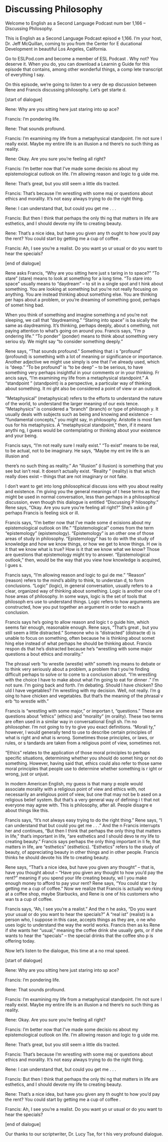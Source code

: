 # Discussing Philosophy

Welcome to English as a Second Language Podcast num ber 1,166 – Discussing Philosophy.

This is English as a Second Language Podcast episod e 1,166. I’m your host, Dr. Jeff McQuillan, coming to you from the Center for E ducational Development in beautiful Los Angeles, California.

Go to ESLPod.com and become a member of ESL Podcast . Why not? You deserve it. When you do, you can download a Learnin g Guide for this episode that contains, among other wonderful things, a comp lete transcript of everything I say.

On this episode, we’re going to listen to a very de ep discussion between Rene and Francis discussing philosophy. Let’s get starte d.

[start of dialogue]

Rene: Why are you sitting here just staring into sp ace?

Francis: I’m pondering life.

Rene: That sounds profound.

Francis: I’m examining my life from a metaphysical standpoint. I’m not sure I really exist. Maybe my entire life is an illusion a nd there’s no such thing as reality.

Rene: Okay. Are you sure you’re feeling all right?

Francis: I’m better now that I’ve made some decisio ns about my epistemological outlook on life. I’m allowing reason and logic to g uide me.

Rene: That’s great, but you still seem a little dis tracted.

Francis: That’s because I’m wrestling with some maj or questions about ethics and morality. It’s not easy always trying to do the  right thing.

Rene: I can understand that, but could you get me .  . .

Francis: But then I think that perhaps the only thi ng that matters in life are esthetics, and I should devote my life to creating beauty.

 Rene: That’s a nice idea, but have you given any th ought to how you’d pay the rent? You could start by getting me a cup of coffee .

Francis: Ah, I see you’re a realist. Do you want yo ur usual or do you want to hear the specials?

[end of dialogue]

Rene asks Francis, “Why are you sitting here just s taring in to space?” “To stare” (stare) means to look at something for a long time.  “To stare into space” usually means to “daydream” – to sit in a single spot and t hink about something. You are looking at something but you’re not really focusing  on anything. You are instead thinking about something else. You are thinking per haps about a problem, or you’re dreaming of something good, perhaps of somet hing bad.

When you think of something and imagine something a nd you’re not sleeping, we call that “daydreaming.” “Staring into space” is ba sically the same as daydreaming. It’s thinking, perhaps deeply, about s omething, not paying attention to what’s going on around you. Francis says, “I’m p ondering life.” “To ponder” (ponder) means to think about something very seriou sly. We might say “to consider something deeply.”

Rene says, “That sounds profound.” Something that i s “profound” (profound) is something with a lot of meaning or significance or importance. Another adjective we might use simply is one that I’ve already used, which is “deep.” “To be profound” is “to be deep” – to be serious, to have something very perhaps insightful in your comments or in your thinking. Fr ancis says, “I’m examining my life from a metaphysical standpoint.” A “standpoint ” (standpoint) is a perspective, a particular way of thinking about something. It mi ght also be considered a point of view or an outlook.

“Metaphysical” (metaphysical) refers to the efforts  to understand the nature of the world, to understand the larger meaning of our exis tence. “Metaphysics” is considered a “branch” (branch) or type of philosoph y. It usually deals with subjects such as being and knowing and existence – “fundamental concepts,” you might say, in philosophy. Aristotle is most fam ous for his metaphysics. A “metaphysical standpoint,” then, if it means anythi ng, I guess would be contemplating or thinking about your existence and your being.

Francis says, “I’m not really sure I really exist.”  “To exist” means to be real, to be actual, not to be imaginary. He says, “Maybe my ent ire life is an illusion and

there’s no such thing as reality.” An “illusion” (i llusion) is something that you see but isn’t real. It doesn’t actually exist. “Reality ” (reality) is that which really does exist – things that are not imaginary or not fake.

I don’t want to get into long philosophical discuss ions with you about reality and existence. I’m giving you the general meanings of t hese terms as they might be used in normal conversation, less than perhaps in a  philosophical discussion, even though this dialogue is entitled “Discussing P hilosophy.” Rene says, “Okay. Are you sure you’re feeling all right?” She’s askin g if perhaps Francis is feeling sick or ill.

Francis says, “I’m better now that I’ve made some d ecisions about my epistemological outlook on life.” “Epistemological”  comes from the term “epistemology” (epistemology). “Epistemology” is an other one of those areas of study in philosophy. “Epistemology” has to do with the study of knowledge and how we know things, or how we get to know things. H ow is it that we know what is true? How is it that we know what we know? Those  are questions that epistemology might try to answer. “Epistemological outlook,” then, would be the way that you view how knowledge is acquired, I gues s.

Francis says, “I’m allowing reason and logic to gui de me.” “Reason” (reason) refers to the mind’s ability to think, to understan d, to form conclusions. “Logic” (logic), in general conversation, usually refers to  a clear, organized way of thinking about something. Logic is another one of t hose areas of philosophy. In some ways, logic is the set of tools that philosoph ers use to understand things. Logic refers to how arguments are constructed, how you put together an argument in order to reach a conclusion.

Francis says he’s going to allow reason and logic t o guide him, which seems fair enough, reasonable enough. Rene says, “That’s great , but you still seem a little distracted.” Someone who is “distracted” (distracte d) is unable to focus on something, often because he is thinking about somet hing else instead of what perhaps he should be thinking about. Francis respon ds that he’s distracted because he’s “wrestling with some major questions a bout ethics and morality.”

The phrasal verb “to wrestle (wrestle) with” someth ing means to debate or to think very seriously about a problem, a problem tha t you’re finding difficult perhaps to solve or to come to a conclusion about. “I’m wrestling with the choice I have to make about what I’m going to eat for dinner .” I’m not sure. I’m going back and forth. I’m debating. Should I have chicken? Sho uld I have vegetables? I’m wrestling with my decision. Well, not really. I’m g oing to have chicken and vegetables. But that’s the meaning of the phrasal v erb “to wrestle with.”

 Francis is “wrestling with some major,” or importan t, “questions.” These are questions about “ethics” (ethics) and “morality” (m orality). These two terms are often used in a similar way in conversational Engli sh. I’m no philosopher. I’m not going to try to give you exact definitions. “Morali ty,” however, I would generally tend to use to describe certain principles of what is right and what is wrong. Sometimes those principles, or laws, or rules, or s tandards are taken from a religious point of view, sometimes not.

“Ethics” relates to the application of those moral principles to perhaps specific situations, determining whether you should do somet hing or not do something. However, having said that, ethics could also refer to those same moral principles that people use to determine whether something is r ight or wrong, just or unjust.

In modern American English, my guess is that many p eople would associate morality with a religious point of view and ethics with, not necessarily an areligious point of view, but one that may not be b ased on a religious belief system. But that’s a very general way of defining i t that not everyone may agree with. This is philosophy, after all. People disagre e about things like this.

Francis says, “It’s not always easy trying to do the right thing.” Rene says, “I can understand that but could you get me . . .” And the n Francis interrupts her and continues, “But then I think that perhaps the only thing that matters in life,” that’s important in life, “are esthetics and I should devo te my life to creating beauty.” Francis says perhaps the only thing important in li fe, that matters in life, are “esthetics” (esthetics). “Esthetics” refers to the study of beauty, of appreciating beauty in other things and in other people. Francis  thinks he should devote his life to creating beauty.

Rene says, “That’s a nice idea, but have you given any thought” – that is, have you thought about – “Have you given any thought to how you’d pay the rent?” meaning if you spend your life creating beauty, wil l you make enough money to afford to pay your rent? Rene says, “You could star t by getting me a cup of coffee.” Now we realize that Francis is actually wo rking at a coffee shop, maybe Starbucks, and Rene is one of his customers who wan ts a cup of coffee.

Francis says, “Ah, I see you’re a realist.” And the n he asks, “Do you want your usual or do you want to hear the specials?” A “real ist” (realist) is a person who, I suppose in this case, accepts things as they are, o ne who uses logic to understand the way the world works. Francis then as ks Rene if she wants her “usual,” meaning the coffee drink she usually gets,  or if she wants to hear the “specials” – the special drinks that the coffee sho p is offering today.

 Now let’s listen to the dialogue, this time at a no rmal speed.

[start of dialogue]

Rene: Why are you sitting here just staring into sp ace?

Francis: I’m pondering life.

Rene: That sounds profound.

Francis: I’m examining my life from a metaphysical standpoint. I’m not sure I really exist. Maybe my entire life is an illusion a nd there’s no such thing as reality.

Rene: Okay. Are you sure you’re feeling all right?

Francis: I’m better now that I’ve made some decisio ns about my epistemological outlook on life. I’m allowing reason and logic to g uide me.

Rene: That’s great, but you still seem a little dis tracted.

Francis: That’s because I’m wrestling with some maj or questions about ethics and morality. It’s not easy always trying to do the  right thing.

Rene: I can understand that, but could you get me .  . .

Francis: But then I think that perhaps the only thi ng that matters in life are esthetics, and I should devote my life to creating beauty.

Rene: That’s a nice idea, but have you given any th ought to how you’d pay the rent? You could start by getting me a cup of coffee .

Francis: Ah, I see you’re a realist. Do you want yo ur usual or do you want to hear the specials?

[end of dialogue]

Our thanks to our scriptwriter, Dr. Lucy Tse, for t his very profound dialogue.



